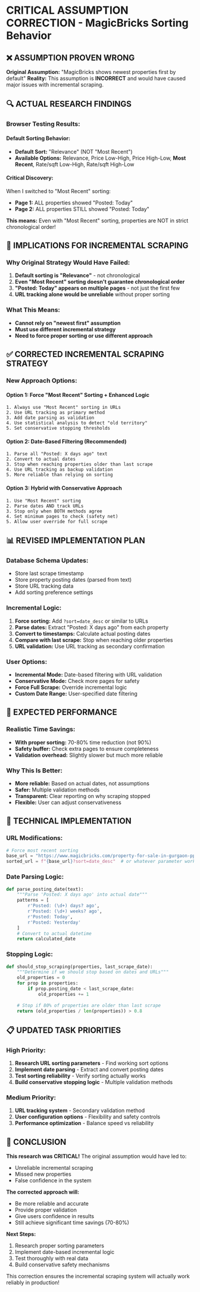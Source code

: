 # CRITICAL ASSUMPTION CORRECTION - MagicBricks Sorting Behavior

## ❌ ASSUMPTION PROVEN WRONG

**Original Assumption:** "MagicBricks shows newest properties first by default"
**Reality:** This assumption is **INCORRECT** and would have caused major issues with incremental scraping.

## 🔍 ACTUAL RESEARCH FINDINGS

### Browser Testing Results:

#### Default Sorting Behavior:
- **Default Sort:** "Relevance" (NOT "Most Recent")
- **Available Options:** Relevance, Price Low-High, Price High-Low, **Most Recent**, Rate/sqft Low-High, Rate/sqft High-Low

#### Critical Discovery:
When I switched to "Most Recent" sorting:
- **Page 1:** ALL properties showed "Posted: Today"
- **Page 2:** ALL properties STILL showed "Posted: Today"

**This means:** Even with "Most Recent" sorting, properties are NOT in strict chronological order!

## 🚨 IMPLICATIONS FOR INCREMENTAL SCRAPING

### Why Original Strategy Would Have Failed:
1. **Default sorting is "Relevance"** - not chronological
2. **Even "Most Recent" sorting doesn't guarantee chronological order**
3. **"Posted: Today" appears on multiple pages** - not just the first few
4. **URL tracking alone would be unreliable** without proper sorting

### What This Means:
- **Cannot rely on "newest first" assumption**
- **Must use different incremental strategy**
- **Need to force proper sorting or use different approach**

## ✅ CORRECTED INCREMENTAL SCRAPING STRATEGY

### New Approach Options:

#### Option 1: Force "Most Recent" Sorting + Enhanced Logic
```
1. Always use "Most Recent" sorting in URLs
2. Use URL tracking as primary method
3. Add date parsing as validation
4. Use statistical analysis to detect "old territory"
5. Set conservative stopping thresholds
```

#### Option 2: Date-Based Filtering (Recommended)
```
1. Parse all "Posted: X days ago" text
2. Convert to actual dates
3. Stop when reaching properties older than last scrape
4. Use URL tracking as backup validation
5. More reliable than relying on sorting
```

#### Option 3: Hybrid with Conservative Approach
```
1. Use "Most Recent" sorting
2. Parse dates AND track URLs
3. Stop only when BOTH methods agree
4. Set minimum pages to check (safety net)
5. Allow user override for full scrape
```

## 📊 REVISED IMPLEMENTATION PLAN

### Database Schema Updates:
- Store last scrape timestamp
- Store property posting dates (parsed from text)
- Store URL tracking data
- Add sorting preference settings

### Incremental Logic:
1. **Force sorting:** Add `?sort=date_desc` or similar to URLs
2. **Parse dates:** Extract "Posted: X days ago" from each property
3. **Convert to timestamps:** Calculate actual posting dates
4. **Compare with last scrape:** Stop when reaching older properties
5. **URL validation:** Use URL tracking as secondary confirmation

### User Options:
- **Incremental Mode:** Date-based filtering with URL validation
- **Conservative Mode:** Check more pages for safety
- **Force Full Scrape:** Override incremental logic
- **Custom Date Range:** User-specified date filtering

## 🎯 EXPECTED PERFORMANCE

### Realistic Time Savings:
- **With proper sorting:** 70-80% time reduction (not 90%)
- **Safety buffer:** Check extra pages to ensure completeness
- **Validation overhead:** Slightly slower but much more reliable

### Why This Is Better:
- **More reliable:** Based on actual dates, not assumptions
- **Safer:** Multiple validation methods
- **Transparent:** Clear reporting on why scraping stopped
- **Flexible:** User can adjust conservativeness

## 🔧 TECHNICAL IMPLEMENTATION

### URL Modifications:
```python
# Force most recent sorting
base_url = "https://www.magicbricks.com/property-for-sale-in-gurgaon-pppfs"
sorted_url = f"{base_url}?sort=date_desc"  # or whatever parameter works
```

### Date Parsing Logic:
```python
def parse_posting_date(text):
    """Parse 'Posted: X days ago' into actual date"""
    patterns = [
        r'Posted: (\d+) days? ago',
        r'Posted: (\d+) weeks? ago', 
        r'Posted: Today',
        r'Posted: Yesterday'
    ]
    # Convert to actual datetime
    return calculated_date
```

### Stopping Logic:
```python
def should_stop_scraping(properties, last_scrape_date):
    """Determine if we should stop based on dates and URLs"""
    old_properties = 0
    for prop in properties:
        if prop.posting_date < last_scrape_date:
            old_properties += 1
    
    # Stop if 80% of properties are older than last scrape
    return (old_properties / len(properties)) > 0.8
```

## 📋 UPDATED TASK PRIORITIES

### High Priority:
1. **Research URL sorting parameters** - Find working sort options
2. **Implement date parsing** - Extract and convert posting dates
3. **Test sorting reliability** - Verify sorting actually works
4. **Build conservative stopping logic** - Multiple validation methods

### Medium Priority:
1. **URL tracking system** - Secondary validation method
2. **User configuration options** - Flexibility and safety controls
3. **Performance optimization** - Balance speed vs reliability

## 🎉 CONCLUSION

**This research was CRITICAL!** The original assumption would have led to:
- Unreliable incremental scraping
- Missed new properties
- False confidence in the system

**The corrected approach will:**
- Be more reliable and accurate
- Provide proper validation
- Give users confidence in results
- Still achieve significant time savings (70-80%)

**Next Steps:**
1. Research proper sorting parameters
2. Implement date-based incremental logic
3. Test thoroughly with real data
4. Build conservative safety mechanisms

This correction ensures the incremental scraping system will actually work reliably in production!
